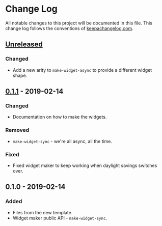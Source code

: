 # Change Log
All notable changes to this project will be documented in this file. This change log follows the conventions of [keepachangelog.com](http://keepachangelog.com/).

## [Unreleased]
### Changed
- Add a new arity to `make-widget-async` to provide a different widget shape.

## [0.1.1] - 2019-02-14
### Changed
- Documentation on how to make the widgets.

### Removed
- `make-widget-sync` - we're all async, all the time.

### Fixed
- Fixed widget maker to keep working when daylight savings switches over.

## 0.1.0 - 2019-02-14
### Added
- Files from the new template.
- Widget maker public API - `make-widget-sync`.

[Unreleased]: https://github.com/your-name/blottsbooks/compare/0.1.1...HEAD
[0.1.1]: https://github.com/your-name/blottsbooks/compare/0.1.0...0.1.1
